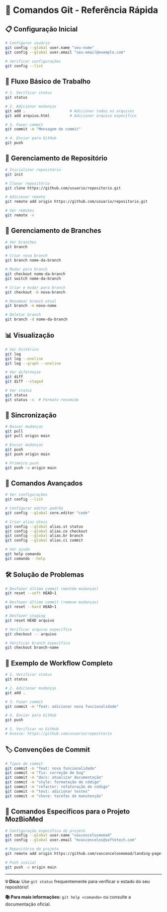 # 🚀 Comandos Git - Referência Rápida

## 📋 Configuração Inicial

```bash
# Configurar usuário
git config --global user.name "seu-nome"
git config --global user.email "seu-email@exemplo.com"

# Verificar configurações
git config --list
```

## 🔄 Fluxo Básico de Trabalho

```bash
# 1. Verificar status
git status

# 2. Adicionar mudanças
git add .                    # Adicionar todos os arquivos
git add arquivo.html         # Adicionar arquivo específico

# 3. Fazer commit
git commit -m "Mensagem do commit"

# 4. Enviar para GitHub
git push
```

## 📁 Gerenciamento de Repositório

```bash
# Inicializar repositório
git init

# Clonar repositório
git clone https://github.com/usuario/repositorio.git

# Adicionar remote
git remote add origin https://github.com/usuario/repositorio.git

# Ver remotes
git remote -v
```

## 🌿 Gerenciamento de Branches

```bash
# Ver branches
git branch

# Criar nova branch
git branch nome-da-branch

# Mudar para branch
git checkout nome-da-branch
git switch nome-da-branch

# Criar e mudar para branch
git checkout -b nova-branch

# Renomear branch atual
git branch -m novo-nome

# Deletar branch
git branch -d nome-da-branch
```

## 📊 Visualização

```bash
# Ver histórico
git log
git log --oneline
git log --graph --oneline

# Ver diferenças
git diff
git diff --staged

# Ver status
git status
git status -s  # Formato resumido
```

## 🔄 Sincronização

```bash
# Baixar mudanças
git pull
git pull origin main

# Enviar mudanças
git push
git push origin main

# Primeiro push
git push -u origin main
```

## 🔧 Comandos Avançados

```bash
# Ver configurações
git config --list

# Configurar editor padrão
git config --global core.editor "code"

# Criar alias úteis
git config --global alias.st status
git config --global alias.co checkout
git config --global alias.br branch
git config --global alias.ci commit

# Ver ajuda
git help comando
git comando --help
```

## 🛠️ Solução de Problemas

```bash
# Desfazer último commit (mantém mudanças)
git reset --soft HEAD~1

# Desfazer último commit (remove mudanças)
git reset --hard HEAD~1

# Desfazer staging
git reset HEAD arquivo

# Verificar arquivo específico
git checkout -- arquivo

# Verificar branch específica
git checkout branch-name
```

## 📝 Exemplo de Workflow Completo

```bash
# 1. Verificar status
git status

# 2. Adicionar mudanças
git add .

# 3. Fazer commit
git commit -m "feat: adicionar nova funcionalidade"

# 4. Enviar para GitHub
git push

# 5. Verificar no GitHub
# Acesse: https://github.com/usuario/repositorio
```

## 🏷️ Convenções de Commit

```bash
# Tipos de commit
git commit -m "feat: nova funcionalidade"
git commit -m "fix: correção de bug"
git commit -m "docs: atualizar documentação"
git commit -m "style: formatação de código"
git commit -m "refactor: refatoração de código"
git commit -m "test: adicionar testes"
git commit -m "chore: tarefas de manutenção"
```

## 🔗 Comandos Específicos para o Projeto MozBioMed

```bash
# Configuração específica do projeto
git config --global user.name "vasconcelosmomad"
git config --global user.email "mvasconcelos@softetech.com"

# Repositório do projeto
git remote add origin https://github.com/vasconcelosmomad/landing-page-MozBioMed.git

# Push inicial
git push -u origin main
```

---

**💡 Dica:** Use `git status` frequentemente para verificar o estado do seu repositório!

**📚 Para mais informações:** `git help <comando>` ou consulte a documentação oficial. 